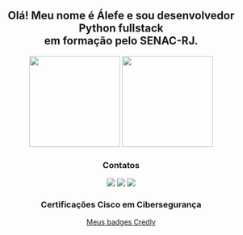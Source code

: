 ## <div align="center"> Olá! Meu nome é Álefe e sou desenvolvedor Python fullstack<br>em formação pelo SENAC-RJ.
</div>
<div align="center">
    <img height="180em" src="https://github-readme-stats.vercel.app/api?username=Alephmihaelis&show_icons=true&theme=github_dark&include_all_commits=true&count_private=true"/>
    <img height="180em" src="https://github-readme-stats.vercel.app/api/top-langs/?username=Alephmihaelis&layout=compact&langs_count=7&theme=github_dark"/>
</div>

<div align="center">
<h3>Contatos</h3>
      <a href="mailto:amsevero@outlook.com" target="_blank"><img src="https://img.shields.io/badge/Email-%23333?style=for-the-badge&logo=gmail&logoColor=black" target="_blank"></a>
      <a href="https://api.whatsapp.com/send?phone=5562983384847" target="_blank"><img src="https://img.shields.io/badge/WhatsApp-25D366?style=for-the-badge&logo=whatsapp&logoColor=white"></a>
    <a href="https://stackoverflow.com/users/28759365/%c3%81lefe-mihael" target="_blank"><img src="https://img.shields.io/badge/StackOverflow-FE7A16?style=for-the-badge&logo=stack-overflow&logoColor=white"></a>
</div>

<div align="center">
<h3>Certificações Cisco em Cibersegurança</h3>
<a href="https://www.credly.com/users/alefe-feio" target="_blank">Meus badges Credly</a>
</div>
